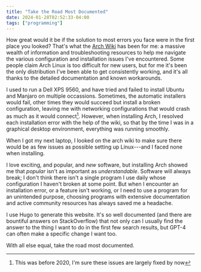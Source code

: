 ```yaml
---
title: "Take the Road Most Documented"
date: 2024-01-28T02:52:33-04:00
tags: ["programming"]
---
```

How great would it be if the solution to most errors you face were in the first place you looked? That's what the [Arch Wiki](https://wiki.archlinux.org/) has been for me: a massive wealth of information and troubleshooting resources to help me navigate the various configuration and installation issues I've encountered. Some people claim Arch Linux is too difficult for new users, but for me it's been the only distribution I've been able to get consistently working, and it's all thanks to the detailed documentation and known workarounds.

I used to run a Dell XPS 9560, and have tried and failed to install Ubuntu and Manjaro on multiple occassions. Sometimes, the automatic installers would fail, other times they would succeed but install a broken configuration, leaving me with networking configurations that would crash as much as it would connect[^1]. However, when installing Arch, I resolved each installation error with the help of the wiki, so that by the time I was in a graphical desktop environment, everything was running smoothly.

[^1]: This was before 2020, I'm sure these issues are largely fixed by now

When I got my next laptop, I looked on the arch wiki to make sure there would be as few issues as possible setting up Linux---and I faced none when installing.

I love exciting, and popular, and *new* software, but installing Arch showed me that *popular* isn't as important as *understandable*. Software will always break; I don't think there isn't a single program I use daily whose configuration I haven't broken at some point. But when I encounter an installation error, or a feature isn't working, or I need to use a program for an unintended purpose, choosing programs with extensive documentation and active community resources has always saved me a headache.

I use Hugo to generate this website. It's so well documented (and there are bountiful answers on StackOverflow) that not only can I usually find the answer to the thing I want to do in the first few search results, but GPT-4 can often make a specific change I want too.

With all else equal, take the road most documented.
